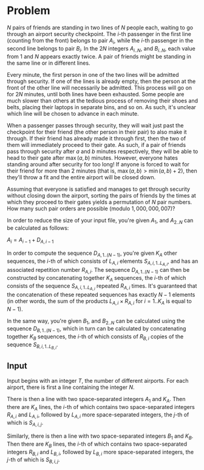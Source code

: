 # Problem

$N$ pairs of friends are standing in two lines of $N$ people each, waiting to go through an airport security checkpoint. The $i$-th passenger in the first line (counting from the front) belongs to pair $A_i$, while the $i$-th passenger in the second line belongs to pair $B_i$. In the $2N$ integers $A_{i..N}$, and $B_{i..N}$, each value from $1$ and $N$ appears exactly twice. A pair of friends might be standing in the same line or in different lines.

Every minute, the first person in one of the two lines will be admitted through security. If one of the lines is already empty, then the person at the front of the other line will necessarily be admitted. This process will go on for $2N$ minutes, until both lines have been exhausted. Some people are much slower than others at the tedious process of removing their shoes and belts, placing their laptops in separate bins, and so on. As such, it's unclear which line will be chosen to advance in each minute.

When a passenger passes through security, they will wait just past the checkpoint for their friend (the other person in their pair) to also make it through. If their friend has already made it through first, then the two of them will immediately proceed to their gate. As such, if a pair of friends pass through security after $a$ and $b$ minutes respectively, they will be able to head to their gate after $\max(a, b)$ minutes. However, everyone hates standing around after security for too long! If anyone is forced to wait for their friend for more than $2$ minutes (that is, $\max(a, b) > \min(a, b) + 2)$, then they'll throw a fit and the entire airport will be closed down.

Assuming that everyone is satisfied and manages to get through security without closing down the airport, sorting the pairs of friends by the times at which they proceed to their gates yields a permutation of $N$ pair numbers. How many such pair orders are possible (modulo $1,000,000,007$)?

In order to reduce the size of your input file, you're given $A_1$, and $A_{2..N}$ can be calculated as follows:

$A_i = A_{i-1} + D_{A,i-1}$

In order to compute the sequence $D_{A,1..(N-1)}$, you're given $K_A$ other sequences, the $i$-th of which consists of $L_{A,i}$ elements $S_{A,i,1..L_{A,i}}$, and has an associated repetition number $R_{A,i}$. The sequence $D_{A,1..(N-1)}$ can then be constructed by concatenating together $K_A$ sequences, the $i$-th of which consists of the sequence $S_{A,i,1..L_{A,i}}$ repeated $R_{A,i}$ times. It's guaranteed that the concatenation of these repeated sequences has exactly $N - 1$ elements (in other words, the sum of the products $L_{A,i} \times R_{A,i}$ for $i = 1..K_A$ is equal to $N - 1$).

In the same way, you're given $B_1$, and $B_{2..N}$ can be calculated using the sequence $D_{B,1..(N-1)}$, which in turn can be calculated by concatenating together $K_B$ sequences, the $i$-th of which consists of $R_{B,i}$ copies of the sequence $S_{B,i,1..L_{B,i}}$.

## Input

Input begins with an integer $T$, the number of different airports. For each airport, there is first a line containing the integer $N$.

There is then a line with two space-separated integers $A_1$ and $K_A$. Then there are $K_A$ lines, the $i$-th of which contains two space-separated integers $R_{A,i}$ and $L_{A,i}$, followed by $L_{A,i}$ more space-separated integers, the $j$-th of which is $S_{A,i,j}$.

Similarly, there is then a line with two space-separated integers $B_1$ and $K_B$. Then there are $K_B$ lines, the $i$-th of which contains two space-separated integers $R_{B,i}$ and $L_{B,i}$, followed by $L_{B,i}$ more space-separated integers, the $j$-th of which is $S_{B,i,j}$.
